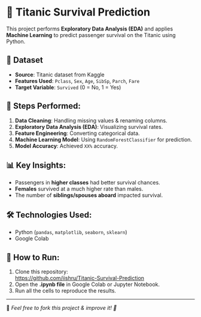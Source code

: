 # 🚢 Titanic Survival Prediction

This project performs **Exploratory Data Analysis (EDA)** and applies **Machine Learning** to predict passenger survival on the Titanic using Python.

## 📌 Dataset
- **Source**: Titanic dataset from Kaggle
- **Features Used**: `Pclass`, `Sex`, `Age`, `SibSp`, `Parch`, `Fare`
- **Target Variable**: `Survived` (0 = No, 1 = Yes)

## 🚀 Steps Performed:
1. **Data Cleaning**: Handling missing values & renaming columns.
2. **Exploratory Data Analysis (EDA)**: Visualizing survival rates.
3. **Feature Engineering**: Converting categorical data.
4. **Machine Learning Model**: Using `RandomForestClassifier` for prediction.
5. **Model Accuracy**: Achieved `XX%` accuracy.

## 📊 Key Insights:
- Passengers in **higher classes** had better survival chances.
- **Females** survived at a much higher rate than males.
- The number of **siblings/spouses aboard** impacted survival.

## 🛠️ Technologies Used:
- Python (`pandas`, `matplotlib`, `seaborn`, `sklearn`)
- Google Colab

## 🔗 How to Run:
1. Clone this repository:  
 https://github.com/iishru/Titanic-Survival-Prediction
2. Open the **.ipynb file** in Google Colab or Jupyter Notebook.
3. Run all the cells to reproduce the results.

---
📌 _Feel free to fork this project & improve it! 🚀_
